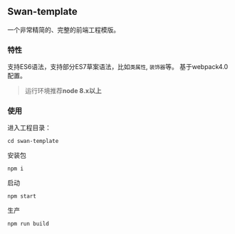 ## Swan-template 
一个非常精简的、完整的前端工程模版。

### 特性
支持ES6语法，支持部分ES7草案语法，比如`类属性`, `装饰器`等。
基于webpack4.0配置。

> 运行环境推荐**node 8.x以上**

### 使用
进入工程目录：
```
cd swan-template
```
安装包
```
npm i
```
启动
```
npm start
```
生产
```
npm run build
```

